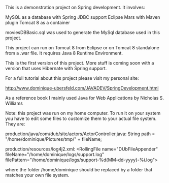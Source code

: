 This is a demonstration project on Spring development. It involves:

MySQL as a database with Spring JDBC support
Eclipse Mars with Maven plugin
Tomcat 8 as a container

moviesDBBasic.sql was used to generate the MySql database used in this project.

This project can run on Tomcat 8 from Eclipse or on Tomcat 8 standalone from a .war file. It requires Java 8 Runtime Environment.

This is the first version of this project. More stuff is coming soon with a version that uses Hibernate with Spring support.

For a full tutorial about this project please visit my personal site:

http://www.dominique-ubersfeld.com/JAVADEV/SpringDevelopment.html

As a reference book I mainly used Java for Web Applications by Nicholas S. Williams

Note: this project was run on my home computer. To run it on your system you have to edit some files to customize them to your actual file system. They are:

production/java/com/dub/site/actors/ActorController.java:		String path = "/home/dominique/Pictures/tmp/" + fileName; 

production/resources/log4j2.xml:        &lt;RollingFile name="DUbFileAppender" fileName="/home/dominique/logs/support.log"
				                     filePattern="/home/dominique/logs/support-%d{MM-dd-yyyy}-%i.log"&gt;

where the folder /home/dominique should be replaced by a folder that matches your own file system.
